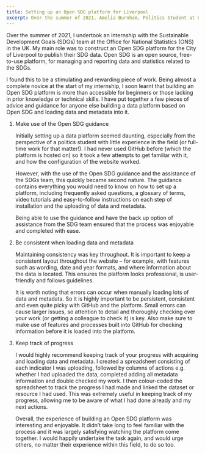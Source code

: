 ```yaml
---
title: Setting up an Open SDG platform for Liverpool
excerpt: Over the summer of 2021, Amelia Burnham, Politics Student at University of Manchester undertook an internship with the UK SDG team. Learn about her experience setting up an Open SDG platform for the Liverpool 2030 Hub.
---
```


Over the summer of 2021, I undertook an internship with the Sustainable Development Goals (SDGs) team at the Office for National Statistics (ONS) in the UK. My main role was to construct an Open SDG platform for the City of Liverpool to publish their SDG data. Open SDG is an open source, free-to-use platform, for managing and reporting data and statistics related to the SDGs.  

I found this to be a stimulating and rewarding piece of work. Being almost a complete novice at the start of my internship, I soon learnt that building an Open SDG platform is more than accessible for beginners or those lacking in prior knowledge or technical skills. I have put together a few pieces of advice and guidance for anyone else building a data platform based on Open SDG and loading data and metadata into it.

1. Make use of the Open SDG guidance  

    Initially setting up a data platform seemed daunting, especially from the perspective of a  politics student with little experience in the field (or full-time work for that matter!). I had never used GitHub before (which the platform is hosted on) so it took a few attempts to get familiar with it, and how the configuration of the website worked.  

    However, with the use of the Open SDG guidance and the assistance of the SDGs team, this quickly became second nature. The guidance contains everything you would need to know on how to set up a platform, including frequently asked questions, a glossary of terms, video tutorials and easy-to-follow instructions on each step of installation and the uploading of data and metadata.  

    Being able to use the guidance and have the back up option of assistance from the SDG team ensured that the process was enjoyable and completed with ease.

2. Be consistent when loading data and metadata 

    Maintaining consistency was key throughout. It is important to keep a consistent layout throughout the website – for example, with features such as wording, date and year formats, and where information about the data is located. This ensures the platform looks professional, is user-friendly and follows guidelines.  

    It is worth noting that errors can occur when manually loading lots of data and metadata. So it is highly important to be persistent, consistent and even quite picky with GitHub and the platform. Small errors can cause larger issues, so attention to detail and thoroughly checking over your work (or getting a colleague to check it) is key. Also make sure to make use of features and processes built into GitHub for checking information before it is loaded into the platform.

3. Keep track of progress  

    I would highly recommend keeping track of your progress with acquiring and loading data and metadata. I created a spreadsheet consisting of each indicator I was uploading, followed by columns of actions e.g. whether I had uploaded the data, completed adding all metadata information and double checked my work. I then colour-coded the spreadsheet to track the progress I had made and linked the dataset or resource I had used. This was extremely useful in keeping track of my progress, allowing me to be aware of what I had done already and my next actions.   

    Overall, the experience of building an Open SDG platform was interesting and enjoyable. It didn’t take long to feel familiar with the process and it was largely satisfying watching the platform come together. I would happily undertake the task again, and would urge others, no matter their experience within this field, to do so too.    
